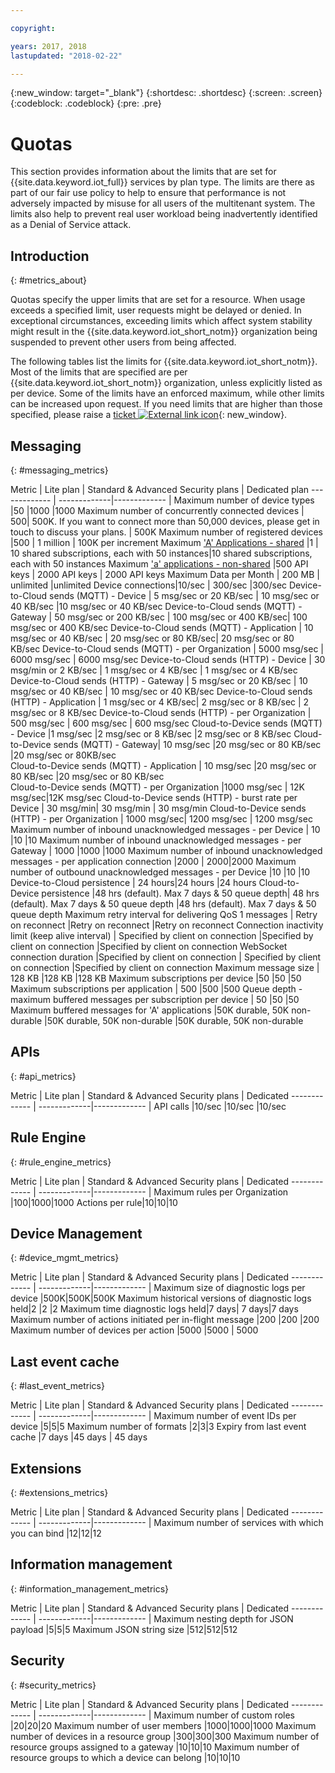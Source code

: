 ```yaml
---

copyright:

years: 2017, 2018
lastupdated: "2018-02-22"

---
```


{:new_window: target="\_blank"}
{:shortdesc: .shortdesc}
{:screen: .screen}
{:codeblock: .codeblock}
{:pre: .pre}


# Quotas
This section provides information about the limits that are set for {{site.data.keyword.iot_full}} services by plan type. The limits are there as part of our fair use policy to help to ensure that performance is not adversely impacted by misuse for all users of the multitenant system. The limits also help to prevent real user workload being inadvertently identified as a Denial of Service attack.

## Introduction
{: #metrics_about}

Quotas specify the upper limits that are set for a resource. When usage exceeds a specified limit, user requests might be delayed or denied. In exceptional circumstances, exceeding limits which affect system stability might result in the {{site.data.keyword.iot_short_notm}} organization being suspended to prevent other users from being affected.

The following tables list the limits for {{site.data.keyword.iot_short_notm}}. Most of the limits that are specified are per {{site.data.keyword.iot_short_notm}} organization, unless explicitly listed as per device. Some of the limits have an enforced maximum, while other limits can be increased upon request. If you need limits that are higher than those specified, please raise a [ticket ![External link icon](../../../icons/launch-glyph.svg)](https://support.ng.bluemix.net/gethelp/){: new_window}.

## Messaging
{: #messaging_metrics}

Metric        | Lite plan      | Standard & Advanced Security plans     | Dedicated plan
------------- | -------------|------------- |
Maximum number of device types |50 |1000 |1000
Maximum number of concurrently connected devices | 500| 500K. If you want to connect more than 50,000 devices, please get in touch to discuss your plans. | 500K
Maximum number of registered devices |500 | 1 million | 100K per increment
Maximum ['A' Applications - shared](../applications/mqtt.html#scalable_apps) |1 | 10 shared subscriptions, each with 50 instances|10 shared subscriptions, each with 50 instances
Maximum ['a' applications - non-shared](../applications/mqtt.html#client_connections) |500 API keys | 2000 API keys | 2000 API keys
Maximum Data per Month | 200 MB | unlimited |unlimited
Device connections|10/sec | 300/sec |300/sec
Device-to-Cloud sends (MQTT) - Device | 5 msg/sec or 20 KB/sec | 10 msg/sec or 40 KB/sec |10 msg/sec or 40 KB/sec
Device-to-Cloud sends (MQTT) - Gateway  | 50 msg/sec or 200 KB/sec | 100 msg/sec or 400 KB/sec| 100 msg/sec or 400 KB/sec
Device-to-Cloud sends (MQTT) - Application | 10 msg/sec or 40 KB/sec | 20 msg/sec or 80 KB/sec| 20 msg/sec or 80 KB/sec
Device-to-Cloud sends (MQTT) - per Organization | 5000 msg/sec | 6000 msg/sec | 6000 msg/sec
Device-to-Cloud sends (HTTP) - Device | 30 msg/min or 2 KB/sec | 1 msg/sec or 4 KB/sec | 1 msg/sec or 4 KB/sec
Device-to-Cloud sends (HTTP) - Gateway | 5 msg/sec or 20 KB/sec | 10 msg/sec or 40 KB/sec | 10 msg/sec or 40 KB/sec
Device-to-Cloud sends (HTTP) - Application | 1 msg/sec or 4 KB/sec| 2 msg/sec or 8 KB/sec | 2 msg/sec or 8 KB/sec
Device-to-Cloud sends (HTTP) - per Organization | 500 msg/sec | 600 msg/sec | 600 msg/sec
Cloud-to-Device sends (MQTT) - Device  |1 msg/sec |2 msg/sec or 8 KB/sec |2 msg/sec or 8 KB/sec
Cloud-to-Device sends (MQTT) - Gateway| 10 msg/sec |20 msg/sec or 80 KB/sec  |20 msg/sec or 80KB/sec  
Cloud-to-Device sends (MQTT) - Application | 10 msg/sec |20 msg/sec or 80 KB/sec |20 msg/sec or 80 KB/sec  
Cloud-to-Device sends (MQTT) - per Organization |1000 msg/sec | 12K msg/sec|12K msg/sec
Cloud-to-Device sends (HTTP) - burst rate per Device | 30 msg/min| 30 msg/min  | 30 msg/min
Cloud-to-Device sends (HTTP) - per Organization |  1000 msg/sec|  1200 msg/sec  |  1200 msg/sec
Maximum number of inbound unacknowledged messages - per Device | 10 |10 |10
Maximum number of inbound unacknowledged messages - per Gateway | 1000 |1000 |1000
Maximum number of inbound unacknowledged messages - per application connection  |2000 | 2000|2000
Maximum number of outbound unacknowledged messages - per Device |10  |10 |10
Device-to-Cloud persistence | 24 hours|24 hours |24 hours
Cloud-to-Device persistence |48 hrs (default). Max 7 days & 50 queue depth| 48 hrs (default). Max 7 days & 50 queue depth  |48 hrs (default). Max 7 days & 50 queue depth
Maximum retry interval for delivering QoS 1 messages | Retry on reconnect |Retry on reconnect |Retry on reconnect
Connection inactivity limit (keep alive interval) | Specified by client on connection |Specified by client on connection  |Specified by client on connection
WebSocket connection duration |Specified by client on connection | Specified by client on connection  |Specified by client on connection
Maximum message size | 128 KB |128 KB |128 KB
Maximum subscriptions per device |50 |50 |50
Maximum subscriptions per application | 500 |500 |500
Queue depth - maximum buffered messages per subscription per device | 50 |50 |50
Maximum buffered messages for 'A' applications |50K durable, 50K non-durable |50K durable, 50K non-durable |50K durable, 50K non-durable


## APIs
{: #api_metrics}

Metric        | Lite plan      | Standard & Advanced Security plans       | Dedicated
------------- | -------------|------------- |
API calls |10/sec |10/sec |10/sec

## Rule Engine
{: #rule_engine_metrics}

Metric        | Lite plan      | Standard & Advanced Security plans       | Dedicated
------------- | -------------|------------- |
Maximum rules per Organization |100|1000|1000
Actions per rule|10|10|10

## Device Management
{: #device_mgmt_metrics}

Metric        | Lite plan      | Standard & Advanced Security plans       | Dedicated
------------- | -------------|------------- |
Maximum size of diagnostic logs per device |500K|500K|500K
Maximum historical versions of diagnostic logs held|2  |2 |2
Maximum time diagnostic logs held|7 days| 7 days|7 days
Maximum number of actions initiated per in-flight message |200 |200 |200
Maximum number of devices per action |5000 |5000 | 5000

## Last event cache
{: #last_event_metrics}

Metric        | Lite plan      | Standard & Advanced Security plans       | Dedicated
------------- | -------------|------------- |
Maximum number of event IDs per device |5|5|5
Maximum number of formats |2|3|3
Expiry from last event cache |7 days |45 days | 45 days

## Extensions
{: #extensions_metrics}

Metric        | Lite plan      | Standard & Advanced Security plans       | Dedicated
------------- | -------------|------------- |
Maximum number of services with which you can bind |12|12|12

## Information management
{: #information_management_metrics}

Metric        | Lite plan      | Standard & Advanced Security plans       | Dedicated
------------- | -------------|------------- |
Maximum nesting depth for JSON payload |5|5|5
Maximum JSON string size |512|512|512

## Security
{: #security_metrics}

Metric        | Lite plan      | Standard & Advanced Security plans       | Dedicated
------------- | -------------|------------- |
Maximum number of custom roles |20|20|20
Maximum number of user members |1000|1000|1000
Maximum number of devices in a resource group |300|300|300
Maximum number of resource groups assigned to a gateway |10|10|10
Maximum number of resource groups to which a device can belong |10|10|10

<!--## User Interface
{: #UI_metrics}
Metric        | Lite plan      | Standard & Advanced Security plans       | Dedicated
------------- | -------------|------------- |
Maximum number of dashboards |50|50|50
Maximum number of cards on board |30|30|30 -->
